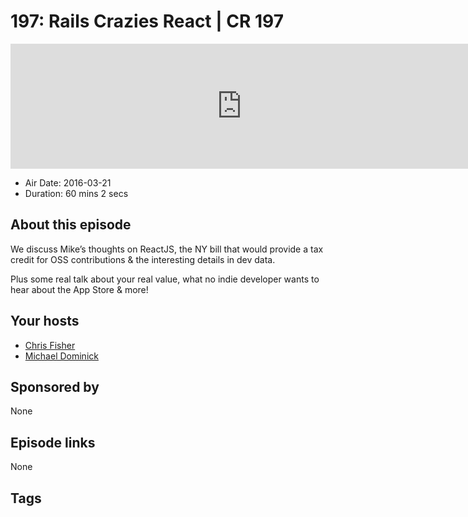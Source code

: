# 197: Rails Crazies React | CR 197

<iframe src="https://player.fireside.fm/v2/MLf2ZzhC+jt97nuYI?theme=dark" width="740" height="200" frameborder="0" scrolling="no"></iframe>

* Air Date: 2016-03-21
* Duration: 60 mins 2 secs

## About this episode

We discuss Mike’s thoughts on ReactJS, the NY bill that would provide a tax credit for OSS contributions & the interesting details in dev data.

Plus some real talk about your real value, what no indie developer wants to hear about the App Store & more!

## Your hosts
* [Chris Fisher](https://coder.show/hosts/chrislas)
* [Michael Dominick](https://coder.show/hosts/michael)

## Sponsored by

None



## Episode links

None



## Tags

